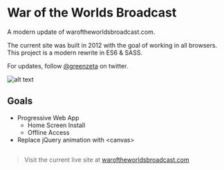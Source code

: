 War of the Worlds Broadcast
===========

A modern update of waroftheworldsbroadcast.com. 

The current site was built in 2012 with the goal of working in all browsers. This project is a modern rewrite in ES6 & SASS.

For updates, follow [@greenzeta](https://twitter.com/greenzeta) on twitter.

![alt text](http://www.waroftheworldsbroadcast.com/images/share.png "Logo Title Text 1")

## Goals
* Progressive Web App
    * Home Screen Install
    * Offline Access
* Replace jQuery animation with \<canvas>

##
> Visit the current live site at [waroftheworldsbroadcast.com](http://waroftheworldsbroadcast.com/)